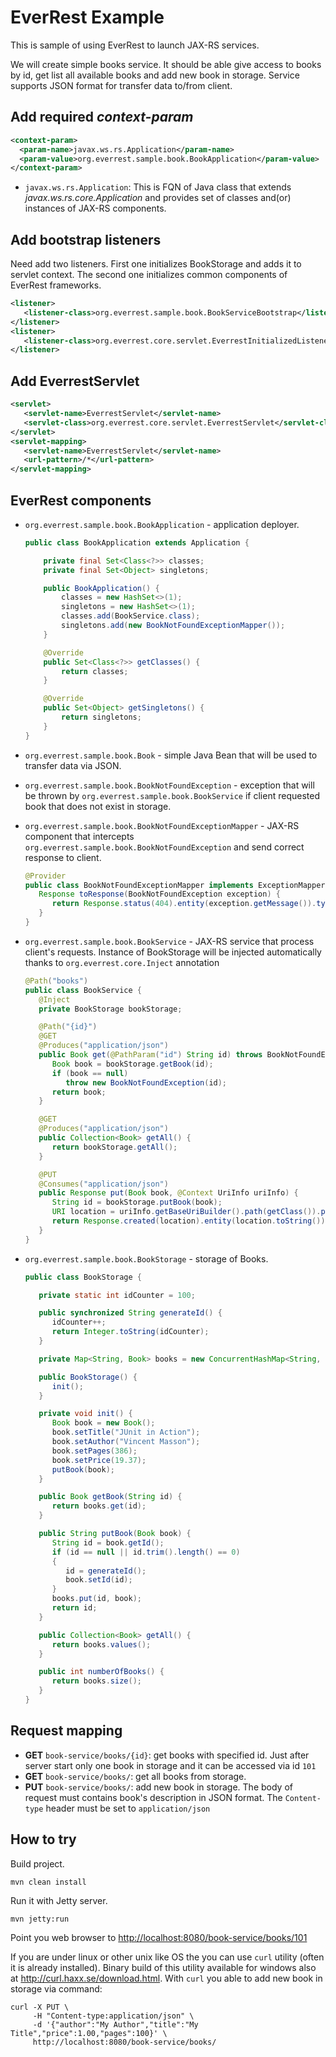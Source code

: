 EverRest Example
=================

This is sample of using EverRest to launch JAX-RS services.

We will create simple books service. It should be able give access to books by id, get list all available books and add new book in storage. Service supports JSON format for transfer data to/from client.

Add required _context-param_
---------------------------

```xml
<context-param>
  <param-name>javax.ws.rs.Application</param-name>
  <param-value>org.everrest.sample.book.BookApplication</param-value>   
</context-param>
```

- `javax.ws.rs.Application`: This is FQN of Java class that extends _javax.ws.rs.core.Application_ and provides set of classes and(or) instances of JAX-RS components.


Add bootstrap listeners
-----------------------

Need add two listeners. First one initializes BookStorage and adds it to servlet context. The second one initializes common components of EverRest frameworks.

```xml
<listener>
   <listener-class>org.everrest.sample.book.BookServiceBootstrap</listener-class>
</listener>
<listener>
   <listener-class>org.everrest.core.servlet.EverrestInitializedListener</listener-class>
</listener>
```

Add EverrestServlet
-------------------

```xml
<servlet>
   <servlet-name>EverrestServlet</servlet-name>
   <servlet-class>org.everrest.core.servlet.EverrestServlet</servlet-class>
</servlet>
<servlet-mapping>
   <servlet-name>EverrestServlet</servlet-name>
   <url-pattern>/*</url-pattern>
</servlet-mapping>
```

EverRest components
------------------

- `org.everrest.sample.book.BookApplication` - application deployer.

    ```java
    public class BookApplication extends Application {

        private final Set<Class<?>> classes;
        private final Set<Object> singletons;

        public BookApplication() {
            classes = new HashSet<>(1);
            singletons = new HashSet<>(1);
            classes.add(BookService.class);
            singletons.add(new BookNotFoundExceptionMapper());
        }

        @Override
        public Set<Class<?>> getClasses() {
            return classes;
        }

        @Override
        public Set<Object> getSingletons() {
            return singletons;
        }
    }
    ```

- `org.everrest.sample.book.Book` - simple Java Bean that will be used to transfer data via JSON.

- `org.everrest.sample.book.BookNotFoundException` - exception that will be thrown by `org.everrest.sample.book.BookService` if client requested book that does not exist in storage.

- `org.everrest.sample.book.BookNotFoundExceptionMapper` - JAX-RS component that intercepts `org.everrest.sample.book.BookNotFoundException` and send correct response to client.

    ```java
    @Provider
    public class BookNotFoundExceptionMapper implements ExceptionMapper<BookNotFoundException> {
       Response toResponse(BookNotFoundException exception) {
          return Response.status(404).entity(exception.getMessage()).type("text/plain").build();
       }
    }
    ```

- `org.everrest.sample.book.BookService` - JAX-RS service that process client's requests. Instance of BookStorage will be injected automatically thanks to `org.everrest.core.Inject` annotation

    ```java
    @Path("books")
    public class BookService {
       @Inject
       private BookStorage bookStorage;

       @Path("{id}")
       @GET
       @Produces("application/json")
       public Book get(@PathParam("id") String id) throws BookNotFoundException {
          Book book = bookStorage.getBook(id);
          if (book == null)
             throw new BookNotFoundException(id);
          return book;
       }

       @GET
       @Produces("application/json")
       public Collection<Book> getAll() {
          return bookStorage.getAll();
       }

       @PUT
       @Consumes("application/json")
       public Response put(Book book, @Context UriInfo uriInfo) {
          String id = bookStorage.putBook(book);
          URI location = uriInfo.getBaseUriBuilder().path(getClass()).path(id).build();
          return Response.created(location).entity(location.toString()).type("text/plain").build();
       }
    }
    ```

- `org.everrest.sample.book.BookStorage` - storage of Books.

    ```java
    public class BookStorage {

       private static int idCounter = 100;

       public synchronized String generateId() {
          idCounter++;
          return Integer.toString(idCounter);
       }

       private Map<String, Book> books = new ConcurrentHashMap<String, Book>();

       public BookStorage() {
          init();
       }

       private void init() {
          Book book = new Book();
          book.setTitle("JUnit in Action");
          book.setAuthor("Vincent Masson");
          book.setPages(386);
          book.setPrice(19.37);
          putBook(book);
       }

       public Book getBook(String id) {
          return books.get(id);
       }

       public String putBook(Book book) {
          String id = book.getId();
          if (id == null || id.trim().length() == 0)
          {
             id = generateId();
             book.setId(id);
          }
          books.put(id, book);
          return id;
       }

       public Collection<Book> getAll() {
          return books.values();
       }

       public int numberOfBooks() {
          return books.size();
       }
    }
    ```

Request mapping
---------------

- **GET** `book-service/books/{id}`: get books with specified id. Just after server start only one book in storage and it can be accessed via id `101`
- **GET** `book-service/books/`: get all books from storage.
- **PUT** `book-service/books/`: add new book in storage. The body of request must contains book's description in JSON format. The `Content-type` header must be set to `application/json`

How to try
-----------

Build project.

```
mvn clean install
```

Run it with Jetty server.

```
mvn jetty:run
```

Point you web browser to <http://localhost:8080/book-service/books/101>

If you are under linux or other unix like OS the you can use `curl` utility (often it is already installed). Binary build of this utility available for windows also at <http://curl.haxx.se/download.html>. With `curl` you able to add new book in storage via command:

```
curl -X PUT \
     -H "Content-type:application/json" \
     -d '{"author":"My Author","title":"My Title","price":1.00,"pages":100}' \
     http://localhost:8080/book-service/books/ 
         
```
